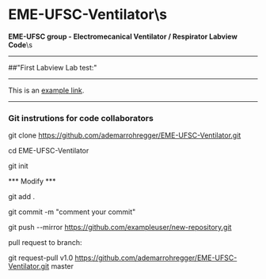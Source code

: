 # EME-UFSC-Ventilator\s
**EME-UFSC group - Electromecanical Ventilator / Respirator  Labview Code**\s

***

##"First Labview Lab test:"

***

This is an [example link](http://example.com/ "With a Title").

***

### Git instrutions for code collaborators


git clone https://github.com/ademarrohregger/EME-UFSC-Ventilator.git

cd EME-UFSC-Ventilator

git init

*** Modify ***

git add .

git commit -m "comment your commit"

git push --mirror https://github.com/exampleuser/new-repository.git

pull request to branch:

git request-pull v1.0 https://github.com/ademarrohregger/EME-UFSC-Ventilator.git master



